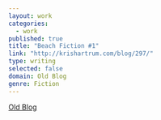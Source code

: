 ```yaml
---
layout: work
categories: 
  - work
published: true
title: "Beach Fiction #1"
link: "http://krishartrum.com/blog/297/"
type: writing
selected: false
domain: Old Blog
genre: Fiction
---
```


[Old Blog](http://krishartrum.com/blog/297/)